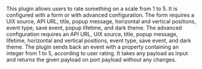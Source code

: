 This plugin allows users to rate something on a scale from 1 to 5. It is configured with a form or with advanced configuration. The form requires a UIX source, API URL, title, popup message, horizontal and vertical positions, event type, save event, popup lifetime, and dark theme. The advanced configuration requires an API URL, UIX source, title, popup message, lifetime, horizontal and vertical positions, event type, save event, and dark theme. The plugin sends back an event with a property containing an integer from 1 to 5, according to user rating. It takes any payload as input and returns the given payload on port payload without any changes.